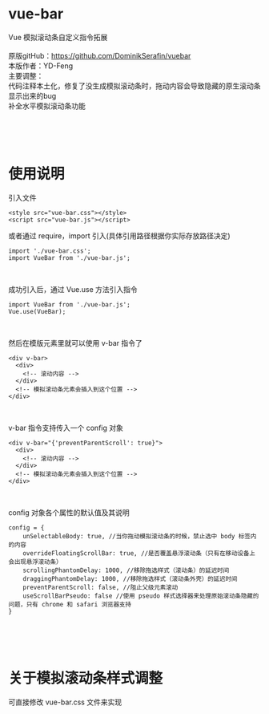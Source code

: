 # vue-bar

Vue 模拟滚动条自定义指令拓展<br><br>
原版gitHub：https://github.com/DominikSerafin/vuebar<br>
本版作者：YD-Feng<br>
主要调整：<br>
代码注释本土化，修复了没生成模拟滚动条时，拖动内容会导致隐藏的原生滚动条显示出来的bug<br>
补全水平模拟滚动条功能<br>

<br /><br /><br />

# 使用说明
引入文件
```
<style src="vue-bar.css"></style>
<script src="vue-bar.js"></script>
```
或者通过 require，import 引入(具体引用路径根据你实际存放路径决定)
```
import './vue-bar.css';
import VueBar from './vue-bar.js';
```
<br />

成功引入后，通过 Vue.use 方法引入指令
```
import VueBar from './vue-bar.js';
Vue.use(VueBar);
```
<br />

然后在模版元素里就可以使用 v-bar 指令了
```
<div v-bar>
  <div>
    <!-- 滚动内容 -->
  </div>
  <!-- 模拟滚动条元素会插入到这个位置 -->
</div>
```
<br />

v-bar 指令支持传入一个 config 对象
```
<div v-bar="{'preventParentScroll': true}">
  <div>
    <!-- 滚动内容 -->
  </div>
  <!-- 模拟滚动条元素会插入到这个位置 -->
</div>
```
<br />

config 对象各个属性的默认值及其说明
```
config = {
    unSelectableBody: true, //当你拖动模拟滚动条的时候，禁止选中 body 标签内的内容
    overrideFloatingScrollBar: true, //是否覆盖悬浮滚动条（只有在移动设备上会出现悬浮滚动条）
    scrollingPhantomDelay: 1000, //移除拖选样式（滚动条）的延迟时间
    draggingPhantomDelay: 1000, //移除拖选样式（滚动条外壳）的延迟时间
    preventParentScroll: false, //阻止父级元素滚动
    useScrollBarPseudo: false //使用 pseudo 样式选择器来处理原始滚动条隐藏的问题，只有 chrome 和 safari 浏览器支持
}
```

<br /><br /><br />

# 关于模拟滚动条样式调整
可直接修改 vue-bar.css 文件来实现